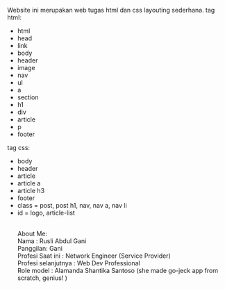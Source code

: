 Website ini merupakan web tugas html dan css layouting sederhana.
tag html:
<!DOCTYPE html>
<html>
<head>
<title>README.md</title>
</head>
<body>
<ul>
<li>html</li>
<li>head</li>
<li>link</li>
<li>body</li>
<li>header</li>
<li>image</li>
<li>nav</li>
<li>ul</li>
<li>a</li>
<li>section</li>
<li>h1</li>
<li>div</li>
<li>article</li>
<li>p</li>
<li>footer</li>
</ul>
<p>
tag css:
</p>
<ul>
<li>body</li>
<li>header</li>
<li>article</li>
<li>article a</li>
<li>article h3</li>
<li>footer</li>
<li>class = post, post h1, nav, nav a, nav li</li>
<li>id = logo, article-list</li>
<br>
<p>
About Me:
<br> 
Nama : Rusli Abdul Gani
<br>
Panggilan: Gani
<br>
Profesi Saat ini : Network Engineer (Service Provider)
<br>
Profesi selanjutnya : Web Dev Professional
<br>
Role model : Alamanda Shantika Santoso (she made go-jeck app from scratch, genius! )
</p>
</html>

